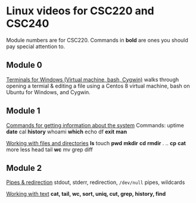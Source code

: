 # Linux videos for CSC220 and CSC240

Module numbers are for CSC220.  Commands in **bold** are ones you should pay special attention to.

## Module 0

[Terminals for Windows (Virtual machine, bash, Cygwin)](https://youtu.be/irCWodI1MO4) walks through opening a termial & editing a file using a Centos 8 virtual machine, bash on Ubuntu for Windows, and Cygwin.  

## Module 1

[Commands for getting information about the system](https://youtu.be/hNgx2rbScXc)
Commands: uptime **date** cal **history** whoami **which** echo df **exit** **man**

[Working with files and directories](https://youtu.be/MhYtNsOJXD8)
**ls** touch **pwd** **mkdir** **cd** **rmdir** . ..  **cp** **cat** more less head tail **wc** mv grep diff

## Module 2

[Pipes & redirection](https://youtu.be/SzSZl56pI-8)
stdout, stderr, redirection, ```/dev/null``` pipes, wildcards

[Working with text](https://youtu.be/wfVVPKEIRCE)
**cat, tail, wc, sort, uniq, cut, grep, history, find**
